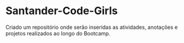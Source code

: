 # Santander-Code-Girls
Criado um repositório onde serão inseridas as atividades, anotações e projetos realizados ao longo do Bootcamp.
